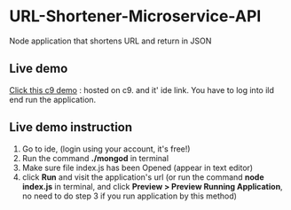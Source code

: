 # URL-Shortener-Microservice-API
Node application that shortens URL and return in JSON

## Live demo
[Click this c9 demo](https://ide.c9.io/quanghuyf/urlshorten) : hosted on c9. and it' ide link. You have to log into ild end run the application.

## Live demo instruction
1. Go to ide, (login using your account, it's free!)
2. Run the command __./mongod__ in terminal
3. Make sure file index.js has been Opened (appear in text editor)
4. click __Run__ and visit the application's url (or run the command __node index.js__ in terminal, and click __Preview > Preview Running Application__, no need to do step 3 if you run application by this method)
